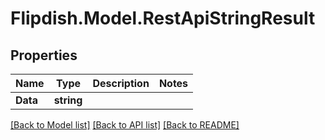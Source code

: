 # Flipdish.Model.RestApiStringResult
## Properties

Name | Type | Description | Notes
------------ | ------------- | ------------- | -------------
**Data** | **string** |  | 

[[Back to Model list]](../README.md#documentation-for-models) [[Back to API list]](../README.md#documentation-for-api-endpoints) [[Back to README]](../README.md)

